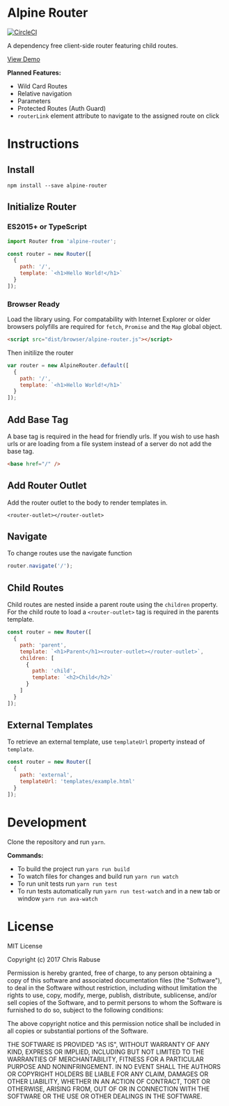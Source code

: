# Alpine Router
[![CircleCI](https://circleci.com/gh/Mandosis/Alpine-Router.svg?style=svg)](https://circleci.com/gh/Mandosis/Alpine-Router)

A dependency free client-side router featuring child routes.

[View Demo](http://chrisrabuse.com/Alpine-Router)

**Planned Features:**

- Wild Card Routes
- Relative navigation
- Parameters
- Protected Routes (Auth Guard)
- `routerLink` element attribute to navigate to the assigned route on click

# Instructions

## Install

```
npm install --save alpine-router
```

## Initialize Router

### ES2015+ or TypeScript
```javascript
import Router from 'alpine-router';

const router = new Router([
  {
    path: '/',
    template: `<h1>Hello World!</h1>`
  }
]);
```

### Browser Ready

Load the library using. For compatability with Internet Explorer or older browsers polyfills are required for `fetch`, `Promise` and the `Map` global object.

```html
<script src="dist/browser/alpine-router.js"></script>
```

Then initilize the router

```javascript
var router = new AlpineRouter.default([
  {
    path: '/',
    template: `<h1>Hello World!</h1>`
  }
]);
```

## Add Base Tag

A base tag is required in the head for friendly urls. If you wish to use hash urls or are loading from a file system instead of a server do not add the base tag.

```html
<base href="/" />
```

## Add Router Outlet
Add the router outlet to the body to render templates in.

```
<router-outlet></router-outlet>
```

## Navigate

To change routes use the navigate function
```javascript
router.navigate('/');
```

## Child Routes

Child routes are nested inside a parent route using the `children` property. For the child route to load a `<router-outlet>` tag is required in the parents template.

```javascript
const router = new Router([
  {
    path: 'parent',
    template: `<h1>Parent</h1><router-outlet></router-outlet>`,
    children: [
      {
        path: 'child',
        template: `<h2>Child</h2>`
      }
    ]
  }
]);
```

## External Templates

To retrieve an external template, use `templateUrl` property instead of `template`.

```javascript
const router = new Router([
  {
    path: 'external',
    templateUrl: 'templates/example.html'
  }
]);
```


# Development

Clone the repository and run `yarn`.

**Commands:**
- To build the project run `yarn run build`
- To watch files for changes and build run `yarn run watch`
- To run unit tests run `yarn run test`
- To run tests automatically run `yarn run test-watch` and in a new tab or window `yarn run ava-watch`

# License
MIT License

Copyright (c) 2017 Chris Rabuse

Permission is hereby granted, free of charge, to any person obtaining a copy
of this software and associated documentation files (the "Software"), to deal
in the Software without restriction, including without limitation the rights
to use, copy, modify, merge, publish, distribute, sublicense, and/or sell
copies of the Software, and to permit persons to whom the Software is
furnished to do so, subject to the following conditions:

The above copyright notice and this permission notice shall be included in all
copies or substantial portions of the Software.

THE SOFTWARE IS PROVIDED "AS IS", WITHOUT WARRANTY OF ANY KIND, EXPRESS OR
IMPLIED, INCLUDING BUT NOT LIMITED TO THE WARRANTIES OF MERCHANTABILITY,
FITNESS FOR A PARTICULAR PURPOSE AND NONINFRINGEMENT. IN NO EVENT SHALL THE
AUTHORS OR COPYRIGHT HOLDERS BE LIABLE FOR ANY CLAIM, DAMAGES OR OTHER
LIABILITY, WHETHER IN AN ACTION OF CONTRACT, TORT OR OTHERWISE, ARISING FROM,
OUT OF OR IN CONNECTION WITH THE SOFTWARE OR THE USE OR OTHER DEALINGS IN THE
SOFTWARE.
